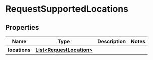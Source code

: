

# RequestSupportedLocations

## Properties

Name | Type | Description | Notes
------------ | ------------- | ------------- | -------------
**locations** | [**List&lt;RequestLocation&gt;**](RequestLocation.md) |  | 



